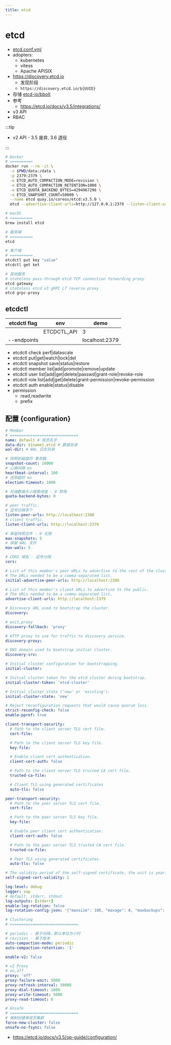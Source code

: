 ```yaml
---
title: etcd
---
```


# etcd

- [etcd.conf.yml](https://github.com/etcd-io/etcd/blob/main/etcd.conf.yml.sample)
- adopters:
  - kubernetes
  - vitess
  - Apache APISIX
- https://discovery.etcd.io
  - 发现阶段
  - `https://discovery.etcd.io/${UUID}`
- 存储 [etcd-io/bbolt](https://github.com/etcd-io/bbolt)
- 参考
  - https://etcd.io/docs/v3.5/integrations/
- v3 API
- RBAC

:::tip

- v2 API - 3.5 废弃, 3.6 退役

:::

```bash
# Docker
# ==========
docker run --rm -it \
  -v $PWD/data:/data \
  -p 2379:2379 \
  -e ETCD_AUTO_COMPACTION_MODE=revision \
  -e ETCD_AUTO_COMPACTION_RETENTION=1000 \
  -e ETCD_QUOTA_BACKEND_BYTES=4294967296 \
  -e ETCD_SNAPSHOT_COUNT=50000 \
  --name etcd quay.io/coreos/etcd:v3.5.0 \
  etcd --advertise-client-urls=http://127.0.0.1:2379 --listen-client-urls http://0.0.0.0:2379 --data-dir /data

# macOS
# ==========
brew install etcd

# 服务端
# ==========
etcd

# 客户端
# ==========
etcdctl put key "value"
etcdctl get ket

# 其他服务
# stateless pass-through etcd TCP connection forwarding proxy
etcd gateway
# stateless etcd v3 gRPC L7 reverse proxy
etcd grpc-proxy
```

## etcdctl

| etcdctl flag | env         | demo           |
| ------------ | ----------- | -------------- |
|              | ETCDCTL_API | 3              |
| --endpoints  |             | localhost:2379 |

- etcdctl check perf|datascale
- etcdctl put|get|watch|lock|del
- etcdctl snapshot save|status|restore
- etcdctl member list|add|promote|remove|update
- etcdctl user list|add|get|delete|passwd|grant-role|revoke-role
- etcdctl role list|add|get|delete|grant-permission|revoke-permission
- etcdctl auth enable|status|disable
- permission
  - read,readwrite
  - prefix

## 配置 {configuration}

```yaml
# Member
# ==============================
name: default # 成员名字
data-dir: ${name}.etcd # 数据目录
wal-dir: # WAL 日志目录

# 快照到磁盘的 事务数
snapshot-count: 10000
# 心跳间隔 ms
heartbeat-interval: 100
# 选举超时 ms
election-timeout: 1000

# 后端数据大小报警阀值 - 0 禁用
quota-backend-bytes: 0

# peer traffic.
# 逗号分隔多个
listen-peer-urls: http://localhost:2380
# client traffic.
listen-client-urls: http://localhost:2379

# 保留快照文件 - 0 无限
max-snapshots: 5
# 保留 WAL 文件
max-wals: 5

# CORS 域名 - 逗号分隔
cors:

# List of this member's peer URLs to advertise to the rest of the cluster.
# The URLs needed to be a comma-separated list.
initial-advertise-peer-urls: http://localhost:2380

# List of this member's client URLs to advertise to the public.
# The URLs needed to be a comma-separated list.
advertise-client-urls: http://localhost:2379

# Discovery URL used to bootstrap the cluster.
discovery:

# exit,proxy
discovery-fallback: 'proxy'

# HTTP proxy to use for traffic to discovery service.
discovery-proxy:

# DNS domain used to bootstrap initial cluster.
discovery-srv:

# Initial cluster configuration for bootstrapping.
initial-cluster:

# Initial cluster token for the etcd cluster during bootstrap.
initial-cluster-token: 'etcd-cluster'

# Initial cluster state ('new' or 'existing').
initial-cluster-state: 'new'

# Reject reconfiguration requests that would cause quorum loss.
strict-reconfig-check: false
enable-pprof: true

client-transport-security:
  # Path to the client server TLS cert file.
  cert-file:

  # Path to the client server TLS key file.
  key-file:

  # Enable client cert authentication.
  client-cert-auth: false

  # Path to the client server TLS trusted CA cert file.
  trusted-ca-file:

  # Client TLS using generated certificates
  auto-tls: false

peer-transport-security:
  # Path to the peer server TLS cert file.
  cert-file:

  # Path to the peer server TLS key file.
  key-file:

  # Enable peer client cert authentication.
  client-cert-auth: false

  # Path to the peer server TLS trusted CA cert file.
  trusted-ca-file:

  # Peer TLS using generated certificates.
  auto-tls: false

# The validity period of the self-signed certificate, the unit is year.
self-signed-cert-validity: 1

log-level: debug
logger: zap
# default, stderr, stdout
log-outputs: [stderr]
enable-log-rotation: false
log-rotation-config-json: '{"maxsize": 100, "maxage": 0, "maxbackups": 0, "localtime": false, "compress": false}'

# Clustering
# ==============================

# periodic - 基于间隔，默认单位为小时
# revision - 基于版本
auto-compaction-mode: periodic
auto-compaction-retention: '1'

enable-v2: false

# v2 Proxy
# on,off
proxy: 'off'
proxy-failure-wait: 5000
proxy-refresh-interval: 30000
proxy-dial-timeout: 1000
proxy-write-timeout: 5000
proxy-read-timeout: 0

# Unsafe
# ==============================
# 强制创建单成员集群
force-new-cluster: false
unsafe-no-fsync: false
```

- https://etcd.io/docs/v3.5/op-guide/configuration/
